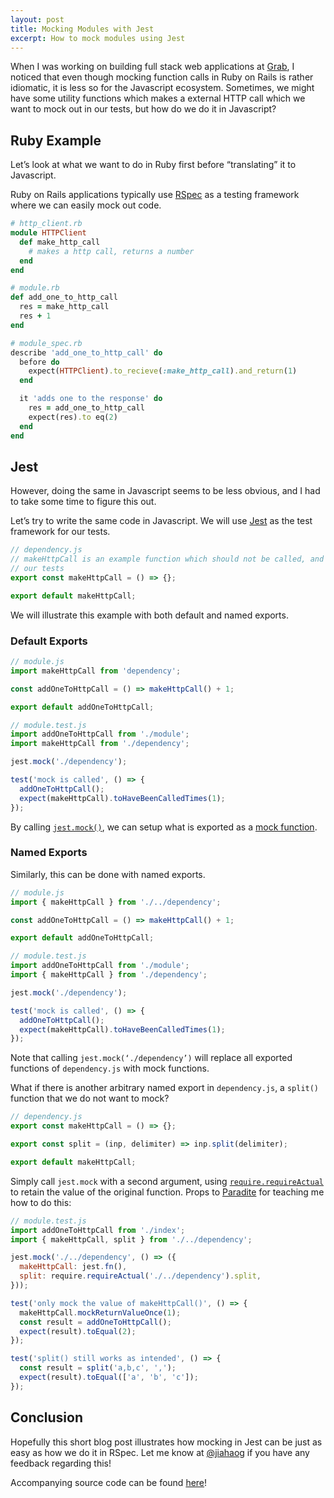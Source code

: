 ```yaml
---
layout: post
title: Mocking Modules with Jest
excerpt: How to mock modules using Jest
---
```


When I was working on building full stack web applications at [Grab](https://www.grab.com), I noticed that even though mocking function calls in Ruby on Rails is rather idiomatic, it is less so for the Javascript ecosystem. Sometimes, we might have some utility functions which makes a external HTTP call which we want to mock out in our tests, but how do we do it in Javascript?

## Ruby Example

Let’s look at what we want to do in Ruby first before “translating” it to Javascript.

Ruby on Rails applications typically use [RSpec](https://github.com/rspec/rspec) as a testing framework where we can easily mock out code.

```ruby
# http_client.rb
module HTTPClient
  def make_http_call
    # makes a http call, returns a number
  end
end
```

```ruby
# module.rb
def add_one_to_http_call
  res = make_http_call
  res + 1
end
```

```ruby
# module_spec.rb
describe 'add_one_to_http_call' do
  before do
    expect(HTTPClient).to_recieve(:make_http_call).and_return(1)
  end

  it 'adds one to the response' do
    res = add_one_to_http_call
    expect(res).to eq(2)
  end
end
```

## Jest

However, doing the same in Javascript seems to be less obvious, and I had to take some time to figure this out.

Let’s try to write the same code in Javascript. We will use [Jest](https://facebook.github.io/jest/) as the test framework for our tests.

```javascript
// dependency.js
// makeHttpCall is an example function which should not be called, and should be mocked out in
// our tests
export const makeHttpCall = () => {};

export default makeHttpCall;
```

We will illustrate this example with both default and named exports.

### Default Exports

```javascript
// module.js
import makeHttpCall from 'dependency';

const addOneToHttpCall = () => makeHttpCall() + 1;

export default addOneToHttpCall;
```

```javascript
// module.test.js
import addOneToHttpCall from './module';
import makeHttpCall from './dependency';

jest.mock('./dependency');

test('mock is called', () => {
  addOneToHttpCall();
  expect(makeHttpCall).toHaveBeenCalledTimes(1);
});
```

By calling [`jest.mock()`](https://facebook.github.io/jest/docs/en/jest-object.html#jestmockmodulename-factory-options), we can setup what is exported as a [mock function](https://facebook.github.io/jest/docs/en/mock-function-api.html).

### Named Exports

Similarly, this can be done with named exports.

```javascript
// module.js
import { makeHttpCall } from './../dependency';

const addOneToHttpCall = () => makeHttpCall() + 1;

export default addOneToHttpCall;
```

```javascript
// module.test.js
import addOneToHttpCall from './module';
import { makeHttpCall } from './dependency';

jest.mock('./dependency');

test('mock is called', () => {
  addOneToHttpCall();
  expect(makeHttpCall).toHaveBeenCalledTimes(1);
});
```

Note that calling `jest.mock(‘./dependency’)` will replace all exported functions of `dependency.js` with mock functions.

What if there is another arbitrary named export in `dependency.js`, a `split()` function that we do not want to mock?

```javascript
// dependency.js
export const makeHttpCall = () => {};

export const split = (inp, delimiter) => inp.split(delimiter);

export default makeHttpCall;
```

Simply call `jest.mock` with a second argument, using [`require.requireActual`](https://facebook.github.io/jest/docs/en/api.html#requirerequireactualmodulename) to retain the value of the original function. Props to [Paradite](https://paradite.com/) for teaching me how to do this:

```javascript
// module.test.js
import addOneToHttpCall from './index';
import { makeHttpCall, split } from './../dependency';

jest.mock('./../dependency', () => ({
  makeHttpCall: jest.fn(),
  split: require.requireActual('./../dependency').split,
}));

test('only mock the value of makeHttpCall()', () => {
  makeHttpCall.mockReturnValueOnce(1);
  const result = addOneToHttpCall();
  expect(result).toEqual(2);
});

test('split() still works as intended', () => {
  const result = split('a,b,c', ',');
  expect(result).toEqual(['a', 'b', 'c']);
});
```

## Conclusion

Hopefully this short blog post illustrates how mocking in Jest can be just as easy as how we do it in RSpec. Let me know at [@jiahaog](https://twitter.com/jiahaog) if you have any feedback regarding this!

Accompanying source code can be found [here](https://github.com/jiahaog/jest-mock-example)!
